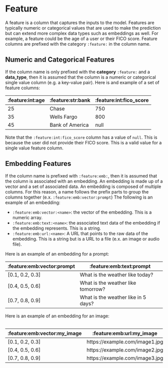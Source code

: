 # Feature

A feature is a column that captures the inputs to the model. Features are typically numeric or categorical values that are used to make the prediction but can extend more complex data types such as embeddings as well. For example, a feature could be the age of a user or their FICO score. Feature columns are prefixed with the category `:feature:` in the column name.

## Numeric and Categorical Features

If the column name is only prefixed with the **category** `:feature:` and a **data_type**, then it is assumed that the column is a numeric or categorical single value column (e.g. a key-value pair). Here is and example of a set of feature columns:

<table>
 <thead>
    <tr>
     <th>:feature:int:age</th>
     <th>:feature:str:bank</th>
     <th>:feature:int:fico_score</th>
    </tr>
 </thead>
 <body>
 <tr>
    <td>25</td>
    <td>Chase</td>
    <td>750</td>
    </tr>
    <tr>
    <td>35</td>
    <td>Wells Fargo</td>
    <td>800</td>
    </tr>
    <tr>
    <td>45</td>
    <td>Bank of America</td>
    <td>null</td>
 </body>
</table>

Note that the `:feature:int:fico_score` column has a value of `null`. This is because the user did not provide their FICO score. This is a valid value for a single value feature column.

## Embedding Features

If the column name is prefixed with `:feature:emb:`, then it is assumed that the column is associated with an embedding. An embedding is made up of a vector and a set of associated data. An embedding is composed of multiple columns. For this reason, a name follows the prefix parts to group the columns together (e.x. `:feature:emb:vector:prompt`) The following is an example of an embedding:

-   `:feature:emb:vector:<name>`: the vector of the embedding. This is a numeric array.
-   `:feature:emb:text:<name>`: the associated text data of the embedding if the embedding represents. This is a string.
-   `:feature:emb:url:<name>`: A URL that points to the raw data of the embedding. This is a string but is a URL to a file (e.x. an image or audio file).

Here is an example of an embedding for a prompt:

<table>
 <thead>
    <tr>
     <th>:feature:emb:vector:prompt</th>
     <th>:feature:emb:text:prompt</th>
    </tr>
 </thead>
 <tbody>
 <tr>
    <td>[0.1, 0.2, 0.3]</td>
    <td>What is the weather like today?</td>
    </tr>
    <tr>
    <td>[0.4, 0.5, 0.6]</td>
    <td>What is the weather like tomorrow?</td>
    </tr>
    <tr>
    <td>[0.7, 0.8, 0.9]</td>
    <td>What is the weather like in 5 days?</td>
 </tbody>
 <table>

Here is an example of an embedding for an image:

<table>
    <thead>
        <tr>
        <th>:feature:emb:vector:my_image</th>
        <th>:feature:emb:url:my_image</th>
        </tr>
    </thead>
    <tbody>
    <tr>
        <td>[0.1, 0.2, 0.3]</td>
        <td>https://example.com/image1.jpg</td>
        </tr>
        <tr>
        <td>[0.4, 0.5, 0.6]</td>
        <td>https://example.com/image2.jpg</td>
        </tr>
        <tr>
        <td>[0.7, 0.8, 0.9]</td>
        <td>https://example.com/image3.jpg</td>
    </tbody>
</table>
